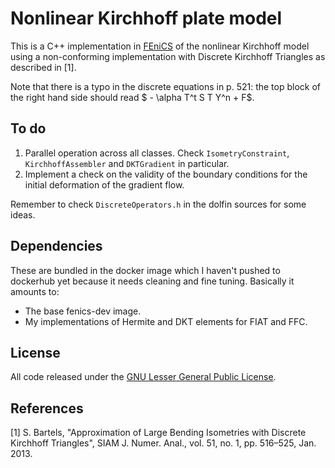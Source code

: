 # Nonlinear Kirchhoff plate model

This is a C++ implementation in [FEniCS](www.fenicsproject.org) of the
nonlinear Kirchhoff model using a non-conforming implementation with
Discrete Kirchhoff Triangles as described in [1].

Note that there is a typo in the discrete equations in p. 521: the top
block of the right hand side should read $ - \alpha T^t S T Y^n + F$.

## To do

1. Parallel operation across all classes. Check `IsometryConstraint`,
   `KirchhoffAssembler` and `DKTGradient` in particular.
2. Implement a check on the validity of the boundary conditions for
   the initial deformation of the gradient flow.

Remember to check `DiscreteOperators.h` in the dolfin sources for some
ideas.

## Dependencies

These are bundled in the docker image which I haven't pushed to
dockerhub yet because it needs cleaning and fine tuning. Basically it
amounts to:

* The base fenics-dev image.
* My implementations of Hermite and DKT elements for FIAT and FFC.

## License

All code released under
the [GNU Lesser General Public License](http://www.gnu.org/licenses).

## References

[1] S. Bartels, "Approximation of Large Bending Isometries with
    Discrete Kirchhoff Triangles", SIAM J. Numer. Anal., vol. 51, no. 1,
    pp. 516–525, Jan. 2013.
